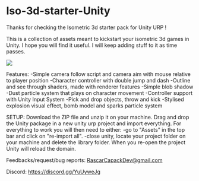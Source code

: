# Iso-3d-starter-Unity
Thanks for checking the Isometric 3d starter pack for Unity URP !

This is a collection of assets meant to kickstart your isometric 3d games in Unity.
I hope you will find it useful. I will keep adding stuff to it as time passes.

![](https://github.com/RascarCapack/Iso-3d-starter-Unity/blob/main/isoStarterGif2.gif)

Features:
-Simple camera follow script and camera aim with mouse relative to player position
-Character controller with double jump and dash
-Outline and see through shaders, made with renderer features
-Simple blob shadow
-Dust particle system that plays on character movement
-Controller support with Unity Input System
-Pick and drop objects, throw and kick
-Stylised explosion visual effect, bomb model and sparks particle system

SETUP:
  Download the ZIP file and unzip it on your machine.
  Drag and drop the Unity package in a new unity urp project and import everything.
For everything to work you will then need to either:
-go to "Assets" in the top bar and click on "re-import all".
-close unity, locate your project folder on your machine and delete the library folder. When you re-open the project Unity will reload the domain.

Feedbacks/request/bug reports: 
RascarCapackDev@gmail.com

Discord:
https://discord.gg/YuUyweJg
